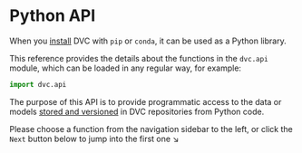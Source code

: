# Python API

When you [install](/doc/install) DVC with `pip` or `conda`, it can be used as a
Python library.

This reference provides the details about the functions in the `dvc.api` module,
which can be loaded in any regular way, for example:

```py
import dvc.api
```

The purpose of this API is to provide programmatic access to the data or models
[stored and versioned](/doc/use-cases/versioning-data-and-models) in <abbr>DVC
repositories</abbr> from Python code.

Please choose a function from the navigation sidebar to the left, or click the
`Next` button below to jump into the first one ↘
